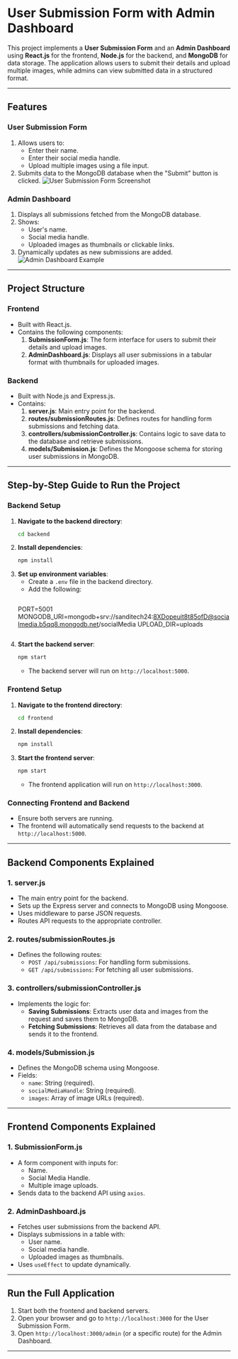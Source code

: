 # User Submission Form with Admin Dashboard

This project implements a **User Submission Form** and an **Admin Dashboard** using **React.js** for the frontend, **Node.js** for the backend, and **MongoDB** for data storage. The application allows users to submit their details and upload multiple images, while admins can view submitted data in a structured format.

---

## **Features**

### **User Submission Form**
1. Allows users to:
   - Enter their name.
   - Enter their social media handle.
   - Upload multiple images using a file input.
2. Submits data to the MongoDB database when the "Submit" button is clicked.
![User Submission Form Screenshot](../social_media_task/frontend/public/image/screencapture-localhost-3000-2025-01-18-12_25_55.png)


### **Admin Dashboard**
1. Displays all submissions fetched from the MongoDB database.
2. Shows:
   - User's name.
   - Social media handle.
   - Uploaded images as thumbnails or clickable links.
3. Dynamically updates as new submissions are added.
![Admin Dashboard Example](../social_media_task/frontend/public/image/screencapture-localhost-3000-dashboard-2025-01-18-12_28_24.png)


---

## **Project Structure**

### **Frontend**
- Built with React.js.
- Contains the following components:
  1. **SubmissionForm.js**: The form interface for users to submit their details and upload images.
  2. **AdminDashboard.js**: Displays all user submissions in a tabular format with thumbnails for uploaded images.

### **Backend**
- Built with Node.js and Express.js.
- Contains:
  1. **server.js**: Main entry point for the backend.
  2. **routes/submissionRoutes.js**: Defines routes for handling form submissions and fetching data.
  3. **controllers/submissionController.js**: Contains logic to save data to the database and retrieve submissions.
  4. **models/Submission.js**: Defines the Mongoose schema for storing user submissions in MongoDB.

---

## **Step-by-Step Guide to Run the Project**

### **Backend Setup**
1. **Navigate to the backend directory**:
   ```bash
   cd backend
   ```
2. **Install dependencies**:
   ```bash
   npm install
   ```
3. **Set up environment variables**:
   - Create a `.env` file in the backend directory.
   - Add the following:
     ```env
    PORT=5001
    MONGODB_URI=mongodb+srv://sanditech24:8XDopeuit8t85ofD@socialmedia.b5qq8.mongodb.net/socialMedia
    UPLOAD_DIR=uploads
     ```
4. **Start the backend server**:
   ```bash
   npm start
   ```
   - The backend server will run on `http://localhost:5000`.

### **Frontend Setup**
1. **Navigate to the frontend directory**:
   ```bash
   cd frontend
   ```
2. **Install dependencies**:
   ```bash
   npm install
   ```
3. **Start the frontend server**:
   ```bash
   npm start
   ```
   - The frontend application will run on `http://localhost:3000`.

### **Connecting Frontend and Backend**
- Ensure both servers are running.
- The frontend will automatically send requests to the backend at `http://localhost:5000`.

---

## **Backend Components Explained**

### **1. server.js**
- The main entry point for the backend.
- Sets up the Express server and connects to MongoDB using Mongoose.
- Uses middleware to parse JSON requests.
- Routes API requests to the appropriate controller.

### **2. routes/submissionRoutes.js**
- Defines the following routes:
  - `POST /api/submissions`: For handling form submissions.
  - `GET /api/submissions`: For fetching all user submissions.

### **3. controllers/submissionController.js**
- Implements the logic for:
  - **Saving Submissions**: Extracts user data and images from the request and saves them to MongoDB.
  - **Fetching Submissions**: Retrieves all data from the database and sends it to the frontend.

### **4. models/Submission.js**
- Defines the MongoDB schema using Mongoose.
- Fields:
  - `name`: String (required).
  - `socialMediaHandle`: String (required).
  - `images`: Array of image URLs (required).

---

## **Frontend Components Explained**

### **1. SubmissionForm.js**
- A form component with inputs for:
  - Name.
  - Social Media Handle.
  - Multiple image uploads.
- Sends data to the backend API using `axios`.

### **2. AdminDashboard.js**
- Fetches user submissions from the backend API.
- Displays submissions in a table with:
  - User name.
  - Social media handle.
  - Uploaded images as thumbnails.
- Uses `useEffect` to update dynamically.

---

## **Run the Full Application**
1. Start both the frontend and backend servers.
2. Open your browser and go to `http://localhost:3000` for the User Submission Form.
3. Open `http://localhost:3000/admin` (or a specific route) for the Admin Dashboard.

---


